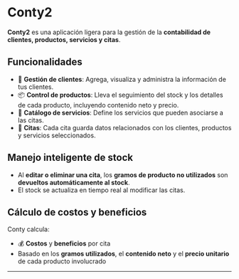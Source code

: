 # Conty2

**Conty2** es una aplicación ligera para la gestión de la **contabilidad de clientes, productos, servicios y citas**.

## Funcionalidades

- 📇 **Gestión de clientes**: Agrega, visualiza y administra la información de tus clientes.
- 📦 **Control de productos**: Lleva el seguimiento del stock y los detalles de cada producto, incluyendo contenido neto y precio.
- 💼 **Catálogo de servicios**: Define los servicios que pueden asociarse a las citas.
- 📅 **Citas**: Cada cita guarda datos relacionados con los clientes, productos y servicios seleccionados.

## Manejo inteligente de stock

- Al **editar o eliminar una cita**, los **gramos de producto no utilizados** son **devueltos automáticamente al stock**.
- El stock se actualiza en tiempo real al modificar las citas.

## Cálculo de costos y beneficios

Conty calcula:
- 💰 **Costos** y **beneficios** por cita
- Basado en los **gramos utilizados**, el **contenido neto** y el **precio unitario** de cada producto involucrado

---

